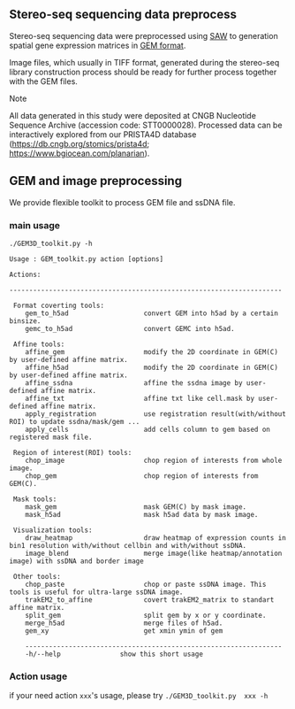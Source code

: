 
## Stereo-seq sequencing data preprocess

Stereo-seq sequencing data were preprocessed using [SAW](https://github.com/STOmics/SAW) to generation spatial gene expression matrices in [GEM format](https://stereopy.readthedocs.io/en/latest/Tutorials/IO.html#GEM).

Image files, which usually in TIFF format, generated during the stereo-seq library construction process should be ready for further process together with the GEM files.

> [!NOTE]
> All data generated in this study were deposited at CNGB Nucleotide Sequence Archive (accession code: STT0000028). Processed data can be interactively explored from our PRISTA4D database (https://db.cngb.org/stomics/prista4d; https://www.bgiocean.com/planarian). 

## GEM and image preprocessing

We provide flexible toolkit to process GEM file and ssDNA file.

### main usage
```
./GEM3D_toolkit.py -h

Usage : GEM_toolkit.py action [options]

Actions:

---------------------------------------------------------------------

 Format coverting tools:
    gem_to_h5ad                   convert GEM into h5ad by a certain binsize.
    gemc_to_h5ad                  convert GEMC into h5ad.

 Affine tools:
    affine_gem                    modify the 2D coordinate in GEM(C) by user-defined affine matrix.
    affine_h5ad                   modify the 2D coordinate in GEM(C) by user-defined affine matrix.
    affine_ssdna                  affine the ssdna image by user-defined affine matrix.
    affine_txt                    affine txt like cell.mask by user-defined affine matrix.
    apply_registration        	  use registration result(with/without ROI) to update ssdna/mask/gem ...
    apply_cells                   add cells column to gem based on registered mask file.

 Region of interest(ROI) tools:
    chop_image                    chop region of interests from whole image.
    chop_gem                      chop region of interests from GEM(C).

 Mask tools:
    mask_gem                      mask GEM(C) by mask image.
    mask_h5ad                     mask h5ad data by mask image.

 Visualization tools:
    draw_heatmap                  draw heatmap of expression counts in bin1 resolution with/without cellbin and with/without ssDNA.
    image_blend                   merge image(like heatmap/annotation image) with ssDNA and border image

 Other tools:
    chop_paste                    chop or paste ssDNA image. This tools is useful for ultra-large ssDNA image.
    trakEM2_to_affine             covert trakEM2_matrix to standart affine matrix.
    split_gem                     split gem by x or y coordinate.
    merge_h5ad                    merge files of h5ad.
    gem_xy                        get xmin ymin of gem

    -----------------------------------------------------------------
    -h/--help               show this short usage

```

### Action usage

if your need action ```xxx```'s usage, please try ```./GEM3D_toolkit.py  xxx -h```
